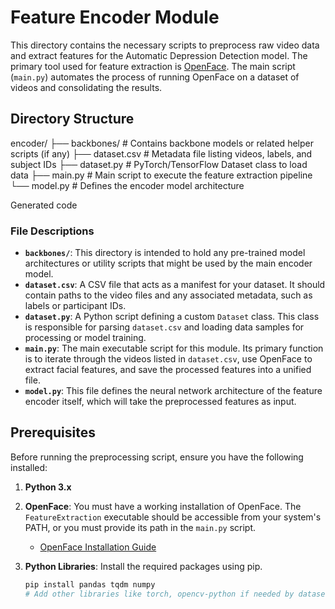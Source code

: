 # Feature Encoder Module

This directory contains the necessary scripts to preprocess raw video data and extract features for the Automatic Depression Detection model. The primary tool used for feature extraction is [OpenFace](https://github.com/TadasBaltrusaitis/OpenFace). The main script (`main.py`) automates the process of running OpenFace on a dataset of videos and consolidating the results.

## Directory Structure


encoder/
├── backbones/ # Contains backbone models or related helper scripts (if any)
├── dataset.csv # Metadata file listing videos, labels, and subject IDs
├── dataset.py # PyTorch/TensorFlow Dataset class to load data
├── main.py # Main script to execute the feature extraction pipeline
└── model.py # Defines the encoder model architecture

Generated code
### File Descriptions

-   **`backbones/`**: This directory is intended to hold any pre-trained model architectures or utility scripts that might be used by the main encoder model.
-   **`dataset.csv`**: A CSV file that acts as a manifest for your dataset. It should contain paths to the video files and any associated metadata, such as labels or participant IDs.
-   **`dataset.py`**: A Python script defining a custom `Dataset` class. This class is responsible for parsing `dataset.csv` and loading data samples for processing or model training.
-   **`main.py`**: The main executable script for this module. Its primary function is to iterate through the videos listed in `dataset.csv`, use OpenFace to extract facial features, and save the processed features into a unified file.
-   **`model.py`**: This file defines the neural network architecture of the feature encoder itself, which will take the preprocessed features as input.

## Prerequisites

Before running the preprocessing script, ensure you have the following installed:

1.  **Python 3.x**
2.  **OpenFace**: You must have a working installation of OpenFace. The `FeatureExtraction` executable should be accessible from your system's PATH, or you must provide its path in the `main.py` script.
    -   [OpenFace Installation Guide](https://github.com/TadasBaltrusaitis/OpenFace/wiki/Installation)
3.  **Python Libraries**: Install the required packages using pip.

    ```bash
    pip install pandas tqdm numpy
    # Add other libraries like torch, opencv-python if needed by dataset.py or model.py
    ```
